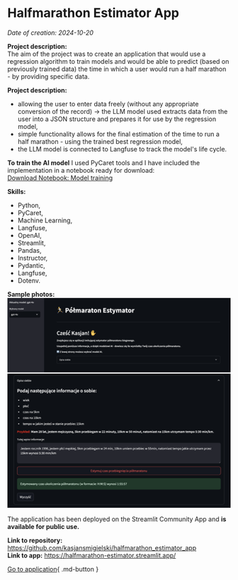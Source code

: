 # Halfmarathon Estimator App

*Date of creation: 2024-10-20*

**Project description:**<br>
The aim of the project was to create an application that would use a regression algorithm to train models and would be able to predict (based on previously trained data) the time in which a user would run a half marathon - by providing specific data.<br>

**Project description:**<br>
- allowing the user to enter data freely (without any appropriate conversion of the record) -> the LLM model used extracts data from the user into a JSON structure and prepares it for use by the regression model,<br>
- simple functionality allows for the final estimation of the time to run a half marathon - using the trained best regression model,<br>
- the LLM model is connected to Langfuse to track the model's life cycle.

**To train the AI ​​model** I used PyCaret tools and I have included the implementation in a notebook ready for download:<br>
<a href="create_pipeline.ipynb" class="md-button md-button--primary">Download Notebook: Model training</a>

**Skills:**<br>
- Python,<br>
- PyCaret,<br>
- Machine Learning,<br>
- Langfuse,<br>
- OpenAI,<br>
- Streamlit,<br>
- Pandas,<br>
- Instructor,<br>
- Pydantic,<br>
- Langfuse,<br>
- Dotenv.

**Sample photos:**<br>
![alt text](image.png)
![alt text](image-1.png)

The application has been deployed on the Streamlit Community App and **is available for public use.**

**Link to repository:** https://github.com/kasjansmigielski/halfmarathon_estimator_app<br>
**Link to app:** https://halfmarathon-estimator.streamlit.app/


[Go to application](https://halfmarathon-estimator.streamlit.app/){ .md-button }